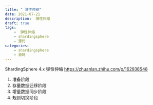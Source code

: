 ```yaml
---
title: " 弹性伸缩"
date: 2021-07-21
description:  弹性伸缩
draft: true
tags:
    -  弹性伸缩
    - shardingsphere
    - 源码
categories:
    - shardingsphere
    - 源码
---
```


 ShardingSphere 4.x 弹性伸缩 https://zhuanlan.zhihu.com/p/162938548

1. 准备阶段
2. 存量数据迁移阶段
3. 增量数据同步阶段
4. 规则切换阶段
